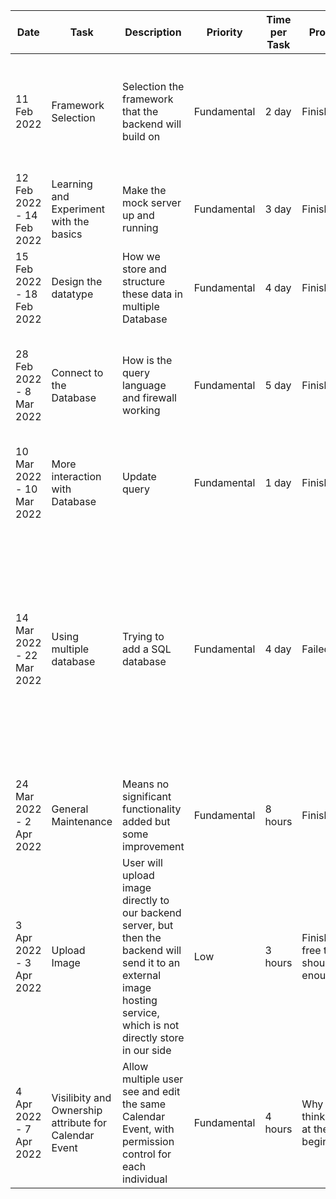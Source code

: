 |Date|Task|Description|Priority|Time per Task|Progress|Comment|
|----|----|-----------|--------|-------------|--------|-------|
|11 Feb 2022|Framework Selection|Selection the framework that the backend will build on|Fundamental|2 day|Finished|Initially choosed Flask, but seems Fast API is more "modern" therfore better performance|
|12 Feb 2022 - 14 Feb 2022|Learning and Experiment with the basics|Make the mock server up and running|Fundamental|3 day|Finished|Acquired a domain and learned how to use Nginx to setup a firewall|
|15 Feb 2022 - 18 Feb 2022|Design the datatype|How we store and structure these data in multiple Database|Fundamental|4 day|Finished|Also run a simple stress-test on e the server|
|28 Feb 2022 - 8 Mar 2022|Connect to the Database|How is the query language and firewall working|Fundamental|5 day|Finished|The DB choosen also based on open-ended which prevent vendor-lockin to certain DB|
|10 Mar 2022 - 10 Mar 2022|More interaction with Database|Update query|Fundamental|1 day|Finished|Progress Report Day|
|14 Mar 2022 - 22 Mar 2022|Using multiple database|Trying to add a SQL database|Fundamental|4 day|Failed|Somewhat complicated to make SQL query for the data-structure I already made but seamlessly works with Document-Base NotOnlySQL database, plus can potentially immune SQL-Injection attack|
|24 Mar 2022 - 2 Apr 2022|General Maintenance|Means no significant functionality added but some improvement|Fundamental|8 hours|Finished||
|3 Apr 2022 - 3 Apr 2022|Upload Image|User will upload image directly to our backend server, but then the backend will send it to an external image hosting service, which is not directly store in our side|Low|3 hours|FinishedThe free tier should be enough|
|4 Apr 2022 - 7 Apr 2022|Visilibity and Ownership attribute for Calendar Event|Allow multiple user see and edit the same Calendar Event, with permission control for each individual|Fundamental|4 hours|Why I didn't thinking this at the begining|